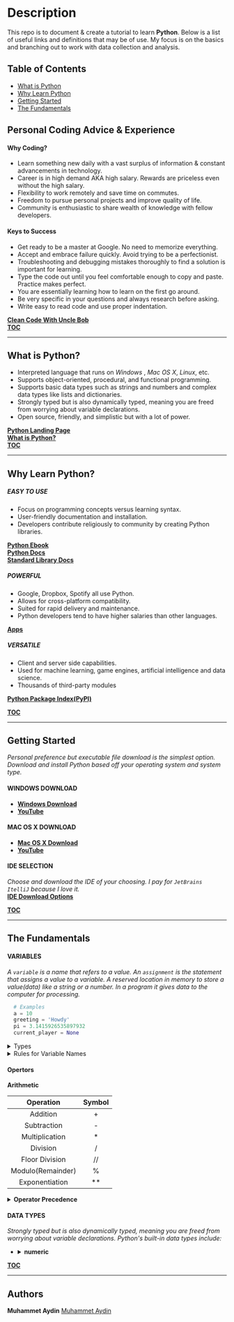 # Description
This repo is to document & create a tutorial to learn **Python**. Below is a list of useful links and definitions that may be of use. My focus is on the basics and branching out to work with data collection and analysis. 

## <a id="toc"></a>Table of Contents
   * [What is Python](#what)
   * [Why Learn Python](#why)
   * [Getting Started](#start)
   * [The Fundamentals](#basics)
   
## <a id="advice"></a> Personal Coding Advice & Experience
  #### Why Coding? 
   * Learn something new daily with a vast surplus of information & constant advancements in technology.
   * Career is in high demand AKA high salary. Rewards are priceless even without the high salary.
   * Flexibility to work remotely and save time on commutes.
   * Freedom to pursue personal projects and improve quality of life.
   * Community is enthusiastic to share wealth of knowledge with fellow developers.
   
  #### Keys to Success
   * Get ready to be a master at Google. No need to memorize everything.   
   * Accept and embrace failure quickly. Avoid trying to be a perfectionist.
   * Troubleshooting and debugging mistakes thoroughly to find a solution is important for learning.
   * Type the code out until you feel comfortable enough to copy and paste. Practice makes perfect.
   * You are essentially learning how to learn on the first go around.  
   * Be very specific in your questions and always research before asking.
   * Write easy to read code and use proper indentation. 
   
   **[Clean Code With Uncle Bob](https://www.youtube.com/watch?v=-1CuAiKdBQs)** <br /> 
   **[TOC](#toc)**

***
## <a id="what"></a>What is Python?
  * Interpreted language that runs on *Windows* , *Mac OS X*, *Linux*, etc.
  * Supports object-oriented, procedural, and functional programming. 
  * Supports basic data types such as strings and numbers and complex data types like lists and dictionaries.
  * Strongly typed but is also dynamically typed, meaning you are freed from worrying about variable declarations.
  * Open source, friendly, and simplistic but with a lot of power.
 
  **[Python Landing Page](https://www.python.org/)** <br />
  **[What is Python?](https://www.python.org/doc/essays/blurb/)** <br />
  **[TOC](#toc)**
  
***
## <a id="why"></a>Why Learn Python?

  ##### EASY TO USE 
   * Focus on programming concepts versus learning syntax.
   * User-friendly documentation and installation.
   * Developers contribute religiously to community by creating Python libraries.
   
   **[Python Ebook](https://greenteapress.com/wp/think-python-2e/)** <br />
   **[Python Docs](https://www.python.org/doc/)** <br />
   **[Standard Library Docs](https://www.python.org/about/apps/)** 
  ##### POWERFUL
   * Google, Dropbox, Spotify all use Python.
   * Allows for cross-platform compatibility.
   * Suited for rapid delivery and maintenance. 
   * Python developers tend to have higher salaries than other languages. 
   
   **[Apps](https://www.python.org/about/apps/)**
  ##### VERSATILE
   * Client and server side capabilities.
   * Used for machine learning, game engines, artificial intelligence and data science.
   * Thousands of third-party modules
   
   **[Python Package Index(PyPI)](https://www.python.org/doc/)**
   
   **[TOC](#toc)**

***
## <a id="start"></a>Getting Started
  *Personal preference but executable file download is the simplest option. Download and install Python based off your operating system and system type.*

  #### WINDOWS DOWNLOAD
   * **[Windows Download](https://www.python.org/downloads/windows/)**
   * **[YouTube](https://www.youtube.com/watch?v=i-MuSAwgwCU)**

  #### MAC OS X DOWNLOAD
   * **[Mac OS X Download](https://www.python.org/downloads/mac-osx/)**
   * **[YouTube](https://www.youtube.com/watch?v=TgA4ObrowRg)**

  #### IDE SELECTION
   *Choose and download the IDE of your choosing. I pay for `JetBrains ItelliJ` because I love it.*<br />
   **[IDE Download Options](https://www.guru99.com/python-ide-code-editor.html)**  
     
  **[TOC](#toc)**
***
## <a id="basics"></a>The Fundamentals

  #### VARIABLES  
  *A `variable` is a name that refers to a value. An `assignment` is the statement that assigns a value to a variable. A reserved location in memory to store a value(data) like a string or a number. In a program it gives data to the computer for processing.* 
  <br />
  
  ```python
    # Examples
    a = 10
    greeting = 'Howdy'
    pi = 3.1415926535897932
    current_player = None
  ```

  
  <details>
    <summary>Types</summary>
    <p>A category of values.</p>
    <table>
      <tr>
        <th>Type</th>
        <th>Value</th>
        <th>Description</th>
      </tr>
      <tr>
        <td>bool</td>
        <td>True or False</td>
        <td>Boolean</td>
      </tr>
      <tr>
        <td>float</td>
        <td>5.3</td>
        <td>Floating-point number</td>
      </tr>
      <tr>
        <td>int</td>
        <td>1</td>
        <td>Integer</td>
      </tr>
      <tr>
        <td>str</td>
        <td>'single' or "double"</td>
        <td>String</td>
      </tr>
      <tr>
        <td>None</td>
        <td> </td>
        <td>Absence of value</td>
      </tr>
    </table>
    <a href="https://realpython.com/python-data-types/"><b>More Information</b></a>
  </details>
  
  <details>
    <summary>Rules for Variable Names</summary>
    <ul>
        <li>Must begin with a letter(upper or lower case) or an underscore_ character</li>
        <li>Can contain letters, numbers or underscore characters but can not begin with a number</li>
        <li>Case sensitive so example and Example refer to 2 different variables but by convention only lowercase letters are used.</li>
        <li>Underscore character is often used in names with multiple words.</li>
        <li>Variables are names/labels that are bound to a value with the use of =.</li>
        <li>Keywords can not be used as variable names. <a href="https://www.programiz.com/python-programming/keywords-identifier">Reserved Keywords</a></li>
    </ul>
    <a href="https://realpython.com/python-variables/#object-references"><b>More Info</b></a>
  </details>
  
   #### Opertors 
   **Arithmetic**
   
   Operation | Symbol
   | :---: | :---: |
   Addition  | + 
   Subtraction | - 
   Multiplication  | * 
   Division  | / 
   Floor Division  | // 
   Modulo(Remainder) | % 
   Exponentiation | ** 
   
   <details>
        <summary><b>Operator Precedence</b></summary>
        <h5>PEMDAS</h5>
        <p>Parenthesis, Exponents, Multiplication / Division, Addition / Subtraction</p>
        <ul>
            <li>Multiplication and division have equal precedence.</li>
            <li>Addition and subtraction have equal precedence.</li>
            <li>If an expression contains operations of equal precedence, they're evaluated from left to right.</li>
        </ul>
   </details>
   
   #### DATA TYPES 
   *Strongly typed but is also dynamically typed, meaning you are freed from worrying about variable declarations. Python's built-in data types include:* 
 
   * <details>
        <summary><b>numeric</b></summary>
        <p>Note: It is important to understand the difference in the different numeric types.</p>
        <h5>int</h5>
        <ul>
            <li>Whole numbers with no fractional part or decimals.</li>
            <li>Computations using integers are significantly faster than using floating point numbers.</li>
            <li>Python 3 has no maximum size limitation for ints. You will run out of memory before you can can exceed the size limit.</li>
            <li>Python 2 used to have a long for large numbers but has been replaced by int in latest edition.</li>
        </ul>
        <h5>float</h5>
        <ul>
            <li>Real numbers or numbers having a fractional part after the decimal.</li>
            <li>Max float value on 64 bit computer is 1.797e308 or move the decimal 308 places right.</li>
            <li>Minimum float value is 2.25e-308 or 307 zeros before the decimal point.</li>
            <li>52 digits of precision generally enough, but if you require more precision you can use a Decimal data type.</li>
        </ul>
        <h5>complex</h5>
        <ul>
            <li>Contain a real and an imaginary part, based on square root of -1.</li>
            <li>More for advanced mathematics/engineering topics.</li>
            <li>WILL NOT be covered in this tutorial.</li>
        </ul>
      </details>

  **[TOC](#toc)**             
***
## Authors
**Muhammet Aydin** [Muhammet Aydin](https://github.com/muhammeta7)
